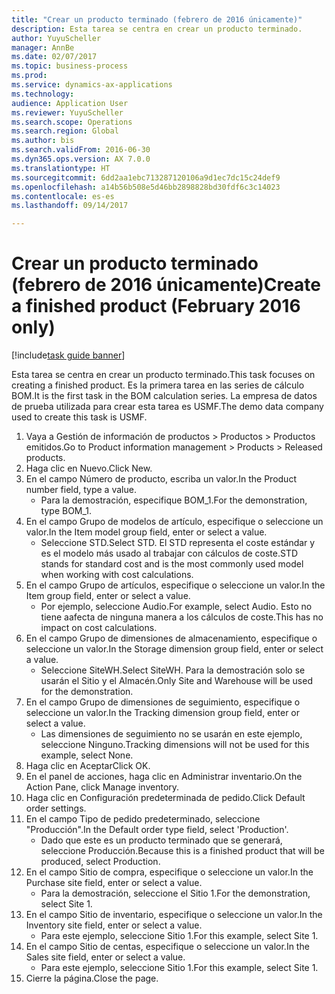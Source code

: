 ```yaml
--- 
title: "Crear un producto terminado (febrero de 2016 únicamente)"
description: Esta tarea se centra en crear un producto terminado.
author: YuyuScheller
manager: AnnBe
ms.date: 02/07/2017
ms.topic: business-process
ms.prod: 
ms.service: dynamics-ax-applications
ms.technology: 
audience: Application User
ms.reviewer: YuyuScheller
ms.search.scope: Operations
ms.search.region: Global
ms.author: bis
ms.search.validFrom: 2016-06-30
ms.dyn365.ops.version: AX 7.0.0
ms.translationtype: HT
ms.sourcegitcommit: 6dd2aa1ebc713287120106a9d1ec7dc15c24def9
ms.openlocfilehash: a14b56b508e5d46bb2898828bd30fdf6c3c14023
ms.contentlocale: es-es
ms.lasthandoff: 09/14/2017

---
```

# <a name="create-a-finished-product-february-2016-only"></a><span data-ttu-id="87538-103">Crear un producto terminado (febrero de 2016 únicamente)</span><span class="sxs-lookup"><span data-stu-id="87538-103">Create a finished product (February 2016 only)</span></span>

[!include[task guide banner](../../includes/task-guide-banner.md)]

<span data-ttu-id="87538-104">Esta tarea se centra en crear un producto terminado.</span><span class="sxs-lookup"><span data-stu-id="87538-104">This task focuses on creating a finished product.</span></span> <span data-ttu-id="87538-105">Es la primera tarea en las series de cálculo BOM.</span><span class="sxs-lookup"><span data-stu-id="87538-105">It is the first task in the BOM calculation series.</span></span> <span data-ttu-id="87538-106">La empresa de datos de prueba utilizada para crear esta tarea es USMF.</span><span class="sxs-lookup"><span data-stu-id="87538-106">The demo data company used to create this task is USMF.</span></span>

1. <span data-ttu-id="87538-107">Vaya a Gestión de información de productos > Productos > Productos emitidos.</span><span class="sxs-lookup"><span data-stu-id="87538-107">Go to Product information management > Products > Released products.</span></span>
2. <span data-ttu-id="87538-108">Haga clic en Nuevo.</span><span class="sxs-lookup"><span data-stu-id="87538-108">Click New.</span></span>
3. <span data-ttu-id="87538-109">En el campo Número de producto, escriba un valor.</span><span class="sxs-lookup"><span data-stu-id="87538-109">In the Product number field, type a value.</span></span>
    * <span data-ttu-id="87538-110">Para la demostración, especifique BOM_1.</span><span class="sxs-lookup"><span data-stu-id="87538-110">For the demonstration, type BOM_1.</span></span>  
4. <span data-ttu-id="87538-111">En el campo Grupo de modelos de artículo, especifique o seleccione un valor.</span><span class="sxs-lookup"><span data-stu-id="87538-111">In the Item model group field, enter or select a value.</span></span>
    * <span data-ttu-id="87538-112">Seleccione STD.</span><span class="sxs-lookup"><span data-stu-id="87538-112">Select STD.</span></span> <span data-ttu-id="87538-113">El STD representa el coste estándar y es el modelo más usado al trabajar con cálculos de coste.</span><span class="sxs-lookup"><span data-stu-id="87538-113">STD stands for standard cost and is the most commonly used model when working with cost calculations.</span></span>  
5. <span data-ttu-id="87538-114">En el campo Grupo de artículos, especifique o seleccione un valor.</span><span class="sxs-lookup"><span data-stu-id="87538-114">In the Item group field, enter or select a value.</span></span>
    * <span data-ttu-id="87538-115">Por ejemplo, seleccione Audio.</span><span class="sxs-lookup"><span data-stu-id="87538-115">For example, select Audio.</span></span> <span data-ttu-id="87538-116">Esto no tiene aafecta de ninguna manera a los cálculos de coste.</span><span class="sxs-lookup"><span data-stu-id="87538-116">This has no impact on cost calculations.</span></span>  
6. <span data-ttu-id="87538-117">En el campo Grupo de dimensiones de almacenamiento, especifique o seleccione un valor.</span><span class="sxs-lookup"><span data-stu-id="87538-117">In the Storage dimension group field, enter or select a value.</span></span>
    * <span data-ttu-id="87538-118">Seleccione SiteWH.</span><span class="sxs-lookup"><span data-stu-id="87538-118">Select SiteWH.</span></span> <span data-ttu-id="87538-119">Para la demostración solo se usarán el Sitio y el Almacén.</span><span class="sxs-lookup"><span data-stu-id="87538-119">Only Site and Warehouse will be used for the demonstration.</span></span>  
7. <span data-ttu-id="87538-120">En el campo Grupo de dimensiones de seguimiento, especifique o seleccione un valor.</span><span class="sxs-lookup"><span data-stu-id="87538-120">In the Tracking dimension group field, enter or select a value.</span></span>
    * <span data-ttu-id="87538-121">Las dimensiones de seguimiento no se usarán en este ejemplo, seleccione Ninguno.</span><span class="sxs-lookup"><span data-stu-id="87538-121">Tracking dimensions will not be used for this example, select None.</span></span>  
8. <span data-ttu-id="87538-122">Haga clic en Aceptar</span><span class="sxs-lookup"><span data-stu-id="87538-122">Click OK.</span></span>
9. <span data-ttu-id="87538-123">En el panel de acciones, haga clic en Administrar inventario.</span><span class="sxs-lookup"><span data-stu-id="87538-123">On the Action Pane, click Manage inventory.</span></span>
10. <span data-ttu-id="87538-124">Haga clic en Configuración predeterminada de pedido.</span><span class="sxs-lookup"><span data-stu-id="87538-124">Click Default order settings.</span></span>
11. <span data-ttu-id="87538-125">En el campo Tipo de pedido predeterminado, seleccione "Producción".</span><span class="sxs-lookup"><span data-stu-id="87538-125">In the Default order type field, select 'Production'.</span></span>
    * <span data-ttu-id="87538-126">Dado que este es un producto terminado que se generará, seleccione Producción.</span><span class="sxs-lookup"><span data-stu-id="87538-126">Because this is a finished product that will be produced, select Production.</span></span>  
12. <span data-ttu-id="87538-127">En el campo Sitio de compra, especifique o seleccione un valor.</span><span class="sxs-lookup"><span data-stu-id="87538-127">In the Purchase site field, enter or select a value.</span></span>
    * <span data-ttu-id="87538-128">Para la demostración, seleccione el Sitio 1.</span><span class="sxs-lookup"><span data-stu-id="87538-128">For the demonstration, select Site 1.</span></span>  
13. <span data-ttu-id="87538-129">En el campo Sitio de inventario, especifique o seleccione un valor.</span><span class="sxs-lookup"><span data-stu-id="87538-129">In the Inventory site field, enter or select a value.</span></span>
    * <span data-ttu-id="87538-130">Para este ejemplo, seleccione Sitio 1.</span><span class="sxs-lookup"><span data-stu-id="87538-130">For this example, select Site 1.</span></span>  
14. <span data-ttu-id="87538-131">En el campo Sitio de centas, especifique o seleccione un valor.</span><span class="sxs-lookup"><span data-stu-id="87538-131">In the Sales site field, enter or select a value.</span></span>
    * <span data-ttu-id="87538-132">Para este ejemplo, seleccione Sitio 1.</span><span class="sxs-lookup"><span data-stu-id="87538-132">For this example, select Site 1.</span></span>  
15. <span data-ttu-id="87538-133">Cierre la página.</span><span class="sxs-lookup"><span data-stu-id="87538-133">Close the page.</span></span>


